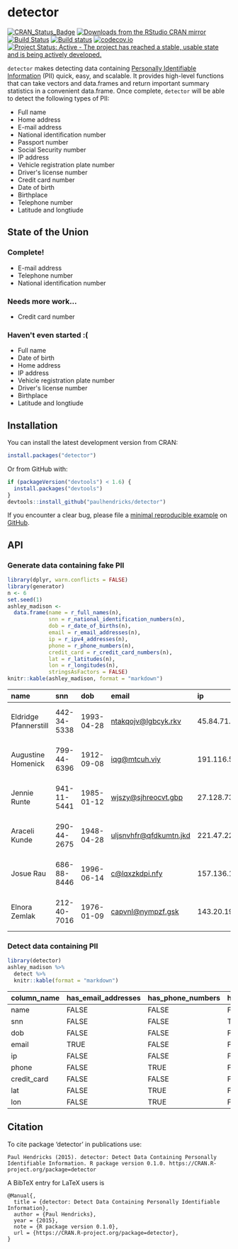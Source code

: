
<!-- README.md is generated from README.Rmd. Please edit that file -->
detector
========

[![CRAN\_Status\_Badge](http://www.r-pkg.org/badges/version/detector)](http://cran.r-project.org/package=detector) [![Downloads from the RStudio CRAN mirror](http://cranlogs.r-pkg.org/badges/detector)](http://cran.rstudio.com/package=detector) [![Build Status](https://travis-ci.org/paulhendricks/detector.png?branch=master)](https://travis-ci.org/paulhendricks/detector) [![Build status](https://ci.appveyor.com/api/projects/status/gu5ggnr1i2muw5r3/branch/master?svg=true)](https://ci.appveyor.com/project/paulhendricks/detector/branch/master) [![codecov.io](http://codecov.io/github/paulhendricks/detector/coverage.svg?branch=master)](http://codecov.io/github/paulhendricks/detector?branch=master) [![Project Status: Active - The project has reached a stable, usable state and is being actively developed.](http://www.repostatus.org/badges/0.1.0/active.svg)](http://www.repostatus.org/#active)

`detector` makes detecting data containing [Personally Identifiable Information](https://en.wikipedia.org/wiki/Personally_identifiable_information) (PII) quick, easy, and scalable. It provides high-level functions that can take vectors and data.frames and return important summary statistics in a convenient data.frame. Once complete, `detector` will be able to detect the following types of PII:

-   Full name
-   Home address
-   E-mail address
-   National identification number
-   Passport number
-   Social Security number
-   IP address
-   Vehicle registration plate number
-   Driver's license number
-   Credit card number
-   Date of birth
-   Birthplace
-   Telephone number
-   Latitude and longtiude

State of the Union
------------------

### Complete!

-   E-mail address
-   Telephone number
-   National identification number

### Needs more work...

-   Credit card number

### Haven't even started :(

-   Full name
-   Date of birth
-   Home address
-   IP address
-   Vehicle registration plate number
-   Driver's license number
-   Birthplace
-   Latitude and longtiude

Installation
------------

You can install the latest development version from CRAN:

``` r
install.packages("detector")
```

Or from GitHub with:

``` r
if (packageVersion("devtools") < 1.6) {
  install.packages("devtools")
}
devtools::install_github("paulhendricks/detector")
```

If you encounter a clear bug, please file a [minimal reproducible example](http://stackoverflow.com/questions/5963269/how-to-make-a-great-r-reproducible-example) on [GitHub](https://github.com/paulhendricks/detector/issues).

API
---

### Generate data containing fake PII

``` r
library(dplyr, warn.conflicts = FALSE)
library(generator)
n <- 6
set.seed(1)
ashley_madison <- 
  data.frame(name = r_full_names(n), 
             snn = r_national_identification_numbers(n), 
             dob = r_date_of_births(n), 
             email = r_email_addresses(n), 
             ip = r_ipv4_addresses(n), 
             phone = r_phone_numbers(n), 
             credit_card = r_credit_card_numbers(n), 
             lat = r_latitudes(n), 
             lon = r_longitudes(n), 
             stringsAsFactors = FALSE)
knitr::kable(ashley_madison, format = "markdown")
```

<table style="width:100%;">
<colgroup>
<col width="15%" />
<col width="8%" />
<col width="8%" />
<col width="16%" />
<col width="11%" />
<col width="8%" />
<col width="14%" />
<col width="8%" />
<col width="8%" />
</colgroup>
<thead>
<tr class="header">
<th align="left">name</th>
<th align="left">snn</th>
<th align="left">dob</th>
<th align="left">email</th>
<th align="left">ip</th>
<th align="left">phone</th>
<th align="left">credit_card</th>
<th align="right">lat</th>
<th align="right">lon</th>
</tr>
</thead>
<tbody>
<tr class="odd">
<td align="left">Eldridge Pfannerstill</td>
<td align="left">442-34-5338</td>
<td align="left">1993-04-28</td>
<td align="left"><a href="mailto:ntakqojv@lgbcyk.rkv">ntakqojv@lgbcyk.rkv</a></td>
<td align="left">45.84.71.225</td>
<td align="left">6794976958</td>
<td align="left">4125-7204-9193-5140</td>
<td align="right">-2.7018575</td>
<td align="right">8.634988</td>
</tr>
<tr class="even">
<td align="left">Augustine Homenick</td>
<td align="left">799-44-6396</td>
<td align="left">1912-09-08</td>
<td align="left"><a href="mailto:iqg@mtcuh.viy">iqg@mtcuh.viy</a></td>
<td align="left">191.116.55.106</td>
<td align="left">3275827694</td>
<td align="left">2182-5994-2283-9486</td>
<td align="right">-70.4148630</td>
<td align="right">-65.827918</td>
</tr>
<tr class="odd">
<td align="left">Jennie Runte</td>
<td align="left">941-11-5441</td>
<td align="left">1985-01-12</td>
<td align="left"><a href="mailto:wjszy@sjhreocvt.gbp">wjszy@sjhreocvt.gbp</a></td>
<td align="left">27.128.73.17</td>
<td align="left">7419351735</td>
<td align="left">4370-4866-4735-7857</td>
<td align="right">-45.4091701</td>
<td align="right">-79.932229</td>
</tr>
<tr class="even">
<td align="left">Araceli Kunde</td>
<td align="left">290-44-2675</td>
<td align="left">1948-04-28</td>
<td align="left"><a href="mailto:uljsnvhfr@qfdkumtn.jkd">uljsnvhfr@qfdkumtn.jkd</a></td>
<td align="left">221.47.229.86</td>
<td align="left">3243246285</td>
<td align="left">6682-5074-2898-9396</td>
<td align="right">-0.2673845</td>
<td align="right">103.514583</td>
</tr>
<tr class="odd">
<td align="left">Josue Rau</td>
<td align="left">686-88-8446</td>
<td align="left">1996-06-14</td>
<td align="left"><a href="mailto:c@lqxzkdpi.nfy">c@lqxzkdpi.nfy</a></td>
<td align="left">157.136.114.185</td>
<td align="left">9169736873</td>
<td align="left">4510-3757-4858-5236</td>
<td align="right">-22.8839925</td>
<td align="right">72.886505</td>
</tr>
<tr class="even">
<td align="left">Elnora Zemlak</td>
<td align="left">212-40-7016</td>
<td align="left">1976-01-09</td>
<td align="left"><a href="mailto:capvnl@nympzf.gsk">capvnl@nympzf.gsk</a></td>
<td align="left">143.20.199.87</td>
<td align="left">3295843196</td>
<td align="left">7206-6205-2194-6432</td>
<td align="right">78.2444466</td>
<td align="right">-120.590050</td>
</tr>
</tbody>
</table>

### Detect data containing PII

``` r
library(detector)
ashley_madison %>% 
  detect %>% 
  knitr::kable(format = "markdown")
```

<table>
<colgroup>
<col width="14%" />
<col width="23%" />
<col width="21%" />
<col width="41%" />
</colgroup>
<thead>
<tr class="header">
<th align="left">column_name</th>
<th align="left">has_email_addresses</th>
<th align="left">has_phone_numbers</th>
<th align="left">has_national_identification_numbers</th>
</tr>
</thead>
<tbody>
<tr class="odd">
<td align="left">name</td>
<td align="left">FALSE</td>
<td align="left">FALSE</td>
<td align="left">FALSE</td>
</tr>
<tr class="even">
<td align="left">snn</td>
<td align="left">FALSE</td>
<td align="left">FALSE</td>
<td align="left">TRUE</td>
</tr>
<tr class="odd">
<td align="left">dob</td>
<td align="left">FALSE</td>
<td align="left">FALSE</td>
<td align="left">FALSE</td>
</tr>
<tr class="even">
<td align="left">email</td>
<td align="left">TRUE</td>
<td align="left">FALSE</td>
<td align="left">FALSE</td>
</tr>
<tr class="odd">
<td align="left">ip</td>
<td align="left">FALSE</td>
<td align="left">FALSE</td>
<td align="left">FALSE</td>
</tr>
<tr class="even">
<td align="left">phone</td>
<td align="left">FALSE</td>
<td align="left">TRUE</td>
<td align="left">FALSE</td>
</tr>
<tr class="odd">
<td align="left">credit_card</td>
<td align="left">FALSE</td>
<td align="left">FALSE</td>
<td align="left">FALSE</td>
</tr>
<tr class="even">
<td align="left">lat</td>
<td align="left">FALSE</td>
<td align="left">TRUE</td>
<td align="left">FALSE</td>
</tr>
<tr class="odd">
<td align="left">lon</td>
<td align="left">FALSE</td>
<td align="left">TRUE</td>
<td align="left">FALSE</td>
</tr>
</tbody>
</table>

Citation
--------

To cite package ‘detector’ in publications use:

    Paul Hendricks (2015). detector: Detect Data Containing Personally Identifiable Information. R package version 0.1.0. https://CRAN.R-project.org/package=detector

A BibTeX entry for LaTeX users is

    @Manual{,
      title = {detector: Detect Data Containing Personally Identifiable Information},
      author = {Paul Hendricks},
      year = {2015},
      note = {R package version 0.1.0},
      url = {https://CRAN.R-project.org/package=detector},
    }
